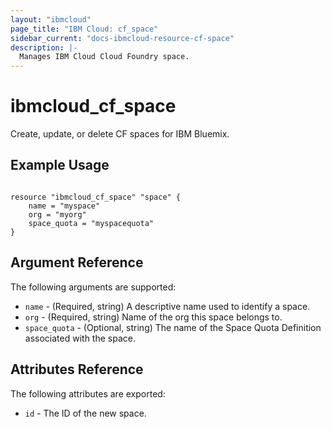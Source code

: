 ```yaml
---
layout: "ibmcloud"
page_title: "IBM Cloud: cf_space"
sidebar_current: "docs-ibmcloud-resource-cf-space"
description: |-
  Manages IBM Cloud Cloud Foundry space.
---
```


# ibmcloud\_cf_space

Create, update, or delete CF spaces for IBM Bluemix.

## Example Usage

```hcl

resource "ibmcloud_cf_space" "space" {
	name = "myspace"
	org = "myorg"
	space_quota = "myspacequota"
}

```

## Argument Reference

The following arguments are supported:

* `name` - (Required, string) A descriptive name used to identify a space.
* `org` - (Required, string) Name of the org this space belongs to.
* `space_quota` - (Optional, string) The name of the Space Quota Definition associated with the space.

## Attributes Reference

The following attributes are exported:

* `id` - The ID of the new space.
